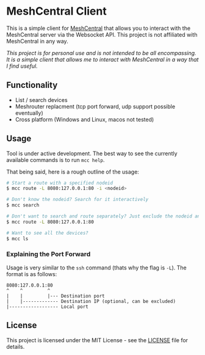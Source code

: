 # MeshCentral Client

This is a simple client for [MeshCentral](https://github.com/Ylianst/MeshCentral) that allows you to interact with the MeshCentral server via the Websocket API. This project is not affiliated with MeshCentral in any way.

_This project is for personal use and is not intended to be all encompassing. It is a simple client that allows me to interact with MeshCentral in a way that I find useful._

## Functionality

* List / search devices
* Meshrouter replacment (tcp port forward, udp support possible eventually)
* Cross platform (Windows and Linux, macos not tested)

## Usage

Tool is under active development. The best way to see the currently available commands is to run `mcc help`.

That being said, here is a rough outline of the usage:

```bash
# Start a route with a specified nodeid
$ mcc route -L 8080:127.0.0.1:80 -i <nodeid>

# Don't know the nodeid? Search for it interactively
$ mcc search

# Don't want to search and route separately? Just exclude the nodeid and it will prompt you to search
$ mcc route -L 8080:127.0.0.1:80

# Want to see all the devices?
$ mcc ls
```

### Explaining the Port Forward

Usage is very similar to the `ssh` command (thats why the flag is `-L`). The format is as follows:

```
8080:127.0.0.1:80
^    ^         ^
|    |         |--- Destination port
|    |------------- Destination IP (optional, can be excluded)
|------------------ Local port
```

## License

This project is licensed under the MIT License - see the [LICENSE](LICENSE) file for details.
